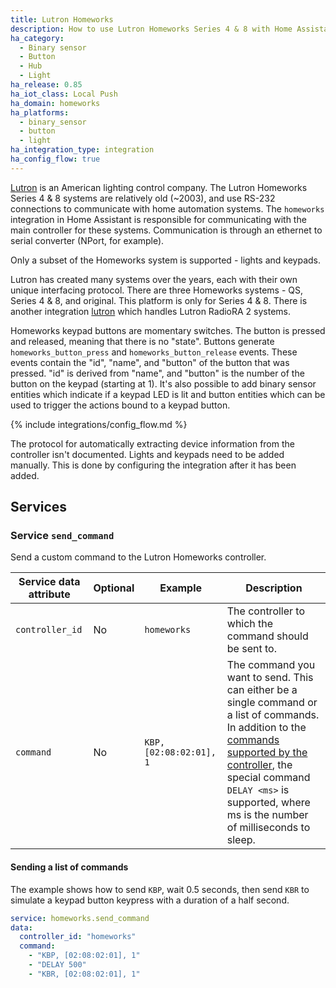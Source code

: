 ```yaml
---
title: Lutron Homeworks
description: How to use Lutron Homeworks Series 4 & 8 with Home Assistant.
ha_category:
  - Binary sensor
  - Button
  - Hub
  - Light
ha_release: 0.85
ha_iot_class: Local Push
ha_domain: homeworks
ha_platforms:
  - binary_sensor
  - button
  - light
ha_integration_type: integration
ha_config_flow: true
---
```


[Lutron](https://www.lutron.com/) is an American lighting control company. The Lutron Homeworks Series 4 & 8 systems are relatively old (~2003), and use RS-232 connections to communicate with home automation systems.  The `homeworks` integration in Home Assistant is responsible for communicating with the main controller for these systems.  Communication is through an ethernet to serial converter (NPort, for example).

Only a subset of the Homeworks system is supported - lights and keypads.

Lutron has created many systems over the years, each with their own unique interfacing protocol.  There are three Homeworks systems - QS, Series 4 & 8, and original.  This platform is only for Series 4 & 8.  There is another integration [lutron](/integrations/lutron/) which handles Lutron RadioRA 2 systems.

Homeworks keypad buttons are momentary switches.  The button is pressed and released, meaning that there is no "state".  Buttons generate `homeworks_button_press` and `homeworks_button_release` events.  These events contain the "id", "name", and "button" of the button that was pressed.  "id" is derived from "name", and "button" is the number of the button on the keypad (starting at 1). It's also possible to add binary sensor entities which indicate if a keypad LED is lit and button entities which can be used to trigger the actions bound to a keypad button.

{% include integrations/config_flow.md %}

The protocol for automatically extracting device information from the controller isn't documented. Lights and keypads need to be added manually. This is done by configuring the integration after it has been added.

## Services

### Service `send_command`

Send a custom command to the Lutron Homeworks controller.

| Service data attribute | Optional | Example                 | Description                                         |
| ---------------------- | -------- | ----------------------- | --------------------------------------------------- |
| `controller_id`        | No       | `homeworks`             | The controller to which the command should be sent to. |
| `command`              | No       | `KBP, [02:08:02:01], 1` | The command you want to send. This can either be a single command or a list of commands. In addition to the [commands supported by the controller](https://assets.lutron.com/a/documents/hwi%20rs232%20protocol.pdf), the special command `DELAY <ms>` is supported, where ms is the number of milliseconds to sleep. |

#### Sending a list of commands 

The example shows how to send `KBP`, wait 0.5 seconds, then send `KBR` to simulate a keypad button keypress with a duration of a half second.

```yaml
service: homeworks.send_command
data:
  controller_id: "homeworks"
  command:
    - "KBP, [02:08:02:01], 1"
    - "DELAY 500"
    - "KBR, [02:08:02:01], 1"
```
